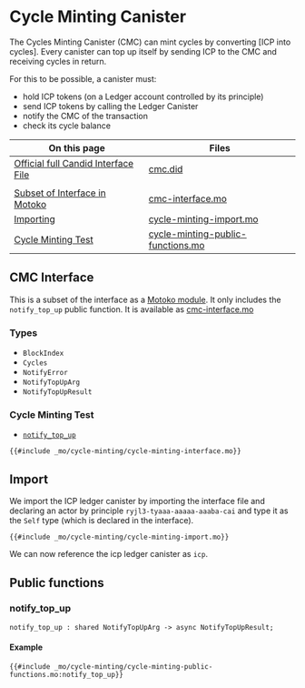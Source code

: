 # Cycle Minting Canister
The Cycles Minting Canister (CMC) can mint cycles by converting [ICP into cycles]. Every canister can top up itself by sending ICP to the CMC and receiving cycles in return.

For this to be possible, a canister must:
- hold ICP tokens (on a Ledger account controlled by its principle)
- send ICP tokens by calling the Ledger Canister
- notify the CMC of the transaction
- check its cycle balance

| On this page                                       | Files                    |
| -------------------------------------------------- | ------------------------ |
| [Official full Candid Interface File](https://github.com/dfinity/ic/blob/master/rs/nns/cmc/cmc.did)            | [cmc.did](_mo/cycle-minting/cmc.did)                 |
|                                                    |                          |
| [Subset of Interface in Motoko](#cmc-interface) | [cmc-interface.mo](_mo/cycle-minting/cycle-minting-interface.mo)        |
| [Importing](#import)                               | [cycle-minting-import.mo](_mo/cycle-minting/cycle-minting-import.mo)           |
| [Cycle Minting Test](#cycle-minting-test)         | [cycle-minting-public-functions.mo](_mo/cycle-minting/cycle-minting-test.mo) |

## CMC Interface

This is a subset of the interface as a [Motoko module](/common-programming-concepts/modules.html). It only includes the `notify_top_up` public function. It is available as [cmc-interface.mo](_mo/cycle-minting/cycle-minting-interface.mo)

### Types

- `BlockIndex`
- `Cycles`
- `NotifyError`
- `NotifyTopUpArg`
- `NotifyTopUpResult`

### Cycle Minting Test

- [`notify_top_up`](#notify_top_up)

```motoko
{{#include _mo/cycle-minting/cycle-minting-interface.mo}}
```

## Import

We import the ICP ledger canister by importing the interface file and declaring an actor by principle `ryjl3-tyaaa-aaaaa-aaaba-cai` and type it as the `Self` type (which is declared in the interface).

```motoko
{{#include _mo/cycle-minting/cycle-minting-import.mo}}
```

We can now reference the icp ledger canister as `icp`.

## Public functions

### notify_top_up

```motoko
notify_top_up : shared NotifyTopUpArg -> async NotifyTopUpResult;
```

#### Example

```motoko
{{#include _mo/cycle-minting/cycle-minting-public-functions.mo:notify_top_up}}
```
